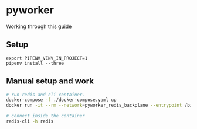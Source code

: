 # pyworker
Working through this [guide](https://realpython.com/python-redis/)

## Setup

```
export PIPENV_VENV_IN_PROJECT=1
pipenv install --three
```

## Manual setup and work

```sh
# run redis and cli container.
docker-compose -f ./docker-compose.yaml up 
docker run -it --rm --network=pyworker_redis_backplane --entrypoint /bin/sh redis:5.0.4-alpine

# connect inside the container
redis-cli -h redis
```

